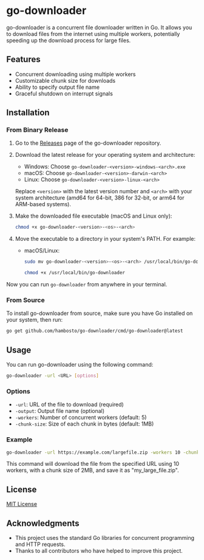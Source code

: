 # go-downloader

go-downloader is a concurrent file downloader written in Go. It allows you to download files from the internet using multiple workers, potentially speeding up the download process for large files.

## Features

- Concurrent downloading using multiple workers
- Customizable chunk size for downloads
- Ability to specify output file name
- Graceful shutdown on interrupt signals

## Installation

### From Binary Release

1. Go to the [Releases](https://github.com/hambosto/go-downloader/releases) page of the go-downloader repository.
2. Download the latest release for your operating system and architecture:

   - Windows: Choose `go-downloader-<version>-windows-<arch>.exe`
   - macOS: Choose `go-downloader-<version>-darwin-<arch>`
   - Linux: Choose `go-downloader-<version>-linux-<arch>`

   Replace `<version>` with the latest version number and `<arch>` with your system architecture (amd64 for 64-bit, 386 for 32-bit, or arm64 for ARM-based systems).

3. Make the downloaded file executable (macOS and Linux only):

   ```bash
   chmod +x go-downloader-<version>-<os>-<arch>
   ```

4. Move the executable to a directory in your system's PATH. For example:
   - macOS/Linux:
     ```bash
     sudo mv go-downloader-<version>-<os>-<arch> /usr/local/bin/go-downloader
     ```
     ```bash
     chmod +x /usr/local/bin/go-downloader
     ```

Now you can run `go-downloader` from anywhere in your terminal.

### From Source

To install go-downloader from source, make sure you have Go installed on your system, then run:

```bash
go get github.com/hambosto/go-downloader/cmd/go-downloader@latest
```

## Usage

You can run go-downloader using the following command:

```bash
go-downloader -url <URL> [options]
```

### Options

- `-url`: URL of the file to download (required)
- `-output`: Output file name (optional)
- `-workers`: Number of concurrent workers (default: 5)
- `-chunk-size`: Size of each chunk in bytes (default: 1MB)

### Example

```bash
go-downloader -url https://example.com/largefile.zip -workers 10 -chunk-size 2097152 -output my_large_file.zip
```

This command will download the file from the specified URL using 10 workers, with a chunk size of 2MB, and save it as "my_large_file.zip".

## License

[MIT License](LICENSE)

## Acknowledgments

- This project uses the standard Go libraries for concurrent programming and HTTP requests.
- Thanks to all contributors who have helped to improve this project.
